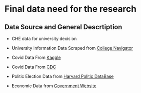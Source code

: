 # Final data need for the research


## Data Source and General Descrtiption 

- CHE data for university decision

- University Information Data Scraped from [College Navigator](https://nces.ed.gov/collegenavigator)

- Covid Data From [Kaggle](https://www.kaggle.com/fireballbyedimyrnmom/us-counties-covid-19-dataset)

- Covid Data From [CDC](https://www.cdc.gov/coronavirus/2019-ncov/cases-updates/cases-in-us.html)

- Politic Election Data from [Harvard Politic DataBase](https://dataverse.harvard.edu/file.xhtml?persistentId=doi:10.7910/DVN/42MVDX/QRMOS8&version=5.0)

- Economic Data from [Government Website](https://apps.bea.gov/iTable/index_regional.cfm)
